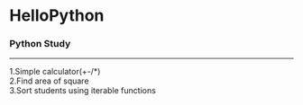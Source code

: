 # HelloPython

### Python Study

---

1.Simple calculator(+-/\*)  
2.Find area of square  
3.Sort students using iterable functions   
